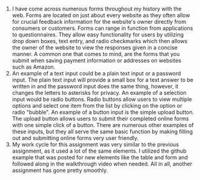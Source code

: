 1. I have come across numerous forms throughout my history with the web. Forms are located on just about every website as they often allow for crucial feedback information for the website's owner directly from consumers or customers. Forms can range in function from applications to questionnaires. They allow easy functionality for users by utilizing drop down boxes, text entry, and radio checkmarks which then allows the owner of the website to view the responses given in a concise manner. A common one that comes to mind, are the forms that you submit when saving payment information or addresses on websites such as Amazon.
2. An example of a text input could be a plain text input or a password input. The plain text input will provide a small box for a text answer to be written in and the password input does the same thing, however, it changes the letters to asterisks for privacy. An example of a selection input would be radio buttons. Radio buttons allow users to view multiple options and select one item from the list by clicking on the option or radio "bubble". An example of a button input is the simple upload button. The upload button allows users to submit their completed online forms with one simple click of a button. There are numerous other examples of these inputs, but they all serve the same basic function by making filling out and submitting online forms very user friendly.
3. My work cycle for this assignment was very similar to the previous assignment, as it used a lot of the same elements. I utilized the github example that was posted for new elements like the table and form and followed along in the walkthrough video when needed. All in all, another assignment has gone pretty smoothly.
